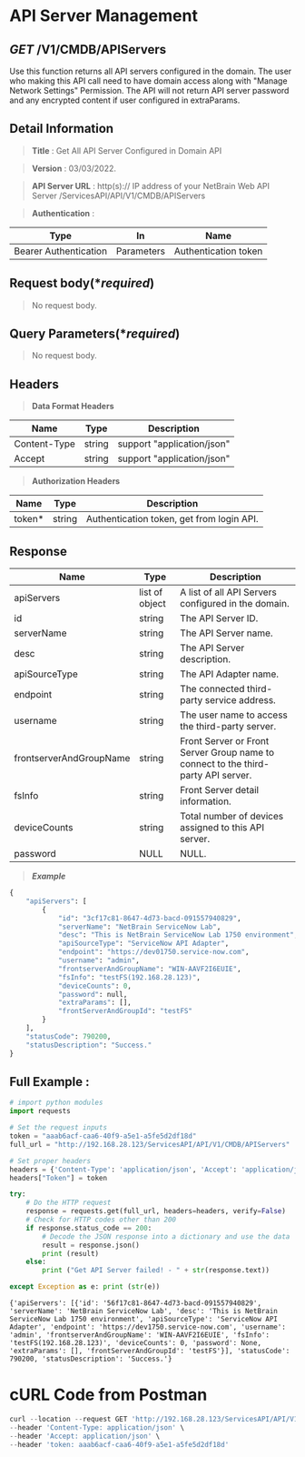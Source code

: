 
# API Server Management

## ***GET*** /V1/CMDB/APIServers
Use this function returns all API servers configured in the domain. The user who making this API call need to have domain access along with "Manage Network Settings" Permission. The API will not return API server password and any encrypted content if user configured in extraParams.

## Detail Information

> **Title** : Get All API Server Configured in Domain API<br>

> **Version** : 03/03/2022.

> **API Server URL** : http(s):// IP address of your NetBrain Web API Server /ServicesAPI/API/V1/CMDB/APIServers

> **Authentication** : 

|**Type**|**In**|**Name**|
|------|------|------|
|Bearer Authentication| Parameters | Authentication token | 

 ## Request body(****required***)

>No request body.

 ## Query Parameters(****required***)

>No request body.

 ## Headers

> **Data Format Headers**

|**Name**|**Type**|**Description**|
|------|------|------|
| Content-Type | string  | support "application/json" |
| Accept | string  | support "application/json" |

> **Authorization Headers**

|**Name**|**Type**|**Description**|
|------|------|------|
| token* | string  | Authentication token, get from login API. |

 ## Response

|**Name**|**Type**|**Description**|
|------|------|------|
|apiServers | list of object | A list of all API Servers configured in the domain. |
|id| string | The API Server ID.  |
|serverName| string | The API Server name. |
|desc| string | The API Server description.  |
|apiSourceType| string | The API Adapter name. |
|endpoint| string | The connected third-party service address. |
|username| string | The user name to access the third-party server. |
|frontserverAndGroupName| string | Front Server or Front Server Group name to connect to the third-party API server. |
|fsInfo| string | Front Server detail information. |
|deviceCounts| string | Total number of devices assigned to this API server. |
|password| NULL | NULL. |

> ***Example***

```python
{
    "apiServers": [
        {
            "id": "3cf17c81-8647-4d73-bacd-091557940829",
            "serverName": "NetBrain ServiceNow Lab",
            "desc": "This is NetBrain ServiceNow Lab 1750 environment",
            "apiSourceType": "ServiceNow API Adapter",
            "endpoint": "https://dev01750.service-now.com",
            "username": "admin",
            "frontserverAndGroupName": "WIN-AAVF2I6EUIE",
            "fsInfo": "testFS(192.168.28.123)",
            "deviceCounts": 0,
            "password": null,
            "extraParams": [],
            "frontServerAndGroupId": "testFS"
        }
    ],
    "statusCode": 790200,
    "statusDescription": "Success."
}
```

 ## Full Example : 


```python
# import python modules 
import requests

# Set the request inputs
token = "aaab6acf-caa6-40f9-a5e1-a5fe5d2df18d"
full_url = "http://192.168.28.123/ServicesAPI/API/V1/CMDB/APIServers"

# Set proper headers
headers = {'Content-Type': 'application/json', 'Accept': 'application/json'}
headers["Token"] = token

try:
    # Do the HTTP request
    response = requests.get(full_url, headers=headers, verify=False)
    # Check for HTTP codes other than 200
    if response.status_code == 200:
        # Decode the JSON response into a dictionary and use the data
        result = response.json()
        print (result)
    else:
        print ("Get API Server failed! - " + str(response.text))

except Exception as e: print (str(e))
```

    {'apiServers': [{'id': '56f17c81-8647-4d73-bacd-091557940829', 'serverName': 'NetBrain ServiceNow Lab', 'desc': 'This is NetBrain ServiceNow Lab 1750 environment', 'apiSourceType': 'ServiceNow API Adapter', 'endpoint': 'https://dev1750.service-now.com', 'username': 'admin', 'frontserverAndGroupName': 'WIN-AAVF2I6EUIE', 'fsInfo': 'testFS(192.168.28.123)', 'deviceCounts': 0, 'password': None, 'extraParams': [], 'frontServerAndGroupId': 'testFS'}], 'statusCode': 790200, 'statusDescription': 'Success.'}
    

# cURL Code from Postman


```python
curl --location --request GET 'http://192.168.28.123/ServicesAPI/API/V1/CMDB/APIServers' \
--header 'Content-Type: application/json' \
--header 'Accept: application/json' \
--header 'token: aaab6acf-caa6-40f9-a5e1-a5fe5d2df18d'
```
